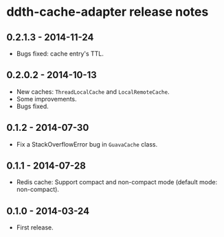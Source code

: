 ddth-cache-adapter release notes
================================

0.2.1.3 - 2014-11-24
--------------------
- Bugs fixed: cache entry's TTL.


0.2.0.2 - 2014-10-13
--------------------
- New caches: `ThreadLocalCache` and `LocalRemoteCache`.
- Some improvements.
- Bugs fixed.


0.1.2 - 2014-07-30
------------------
- Fix a StackOverflowError bug in `GuavaCache` class.


0.1.1 - 2014-07-28
------------------
- Redis cache: Support compact and non-compact mode (default mode: non-compact).


0.1.0 - 2014-03-24
------------------
- First release.
